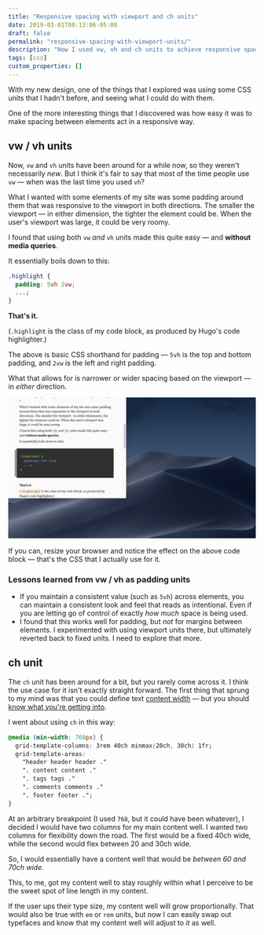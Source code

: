 ```yaml
---
title: "Responsive spacing with viewport and ch units"
date: 2019-03-01T08:13:06-05:00
draft: false
permalink: "responsive-spacing-with-viewport-units/"
description: "How I used vw, vh and ch units to achieve responsive spacing in my new design."
tags: [css]
custom_properties: []
---
```


With my new design, one of the things that I explored was using some CSS units that I hadn't before, and seeing what I could do with them.

One of the more interesting things that I discovered was how easy it was to make spacing between elements act in a responsive way.

## vw / vh units

Now, `vw` and `vh` units have been around for a while now, so they weren't necessarily _new_. But I think it's fair to say that most of the time people use `vw` — when was the last time you used `vh`?

What I wanted with some elements of my site was some padding around them that was responsive to the viewport in both directions. The smaller the viewport — in either dimension, the tighter the element could be. When the user's viewport was large, it could be very roomy.

I found that using both `vw` _and_ `vh` units made this quite easy — and **without media queries**.

It essentially boils down to this:

```css
.highlight {
  padding: 5vh 2vw;
  ...;
}
```

**That's it.**

(`.highlight` is the class of my code block, as produced by Hugo's code highlighter.)

The above is basic CSS shorthand for padding — `5vh` is the top and bottom padding, and `2vw` is the left and right padding.

What that allows for is narrower or wider spacing based on the viewport — in _either_ direction.

![A block of code which has padding that changes relative to the viewport](../images/responsive-spacing.gif)

If you can, resize your browser and notice the effect on the above code block — that's the CSS that I actually use for it.

### Lessons learned from vw / vh as padding units

- If you maintain a consistent value (such as `5vh`) across elements, you can maintain a consistent look and feel that reads as intentional. Even if you are letting go of control of exactly _how much_ space is being used.
- I found that this works well for padding, but _not_ for margins between elements. I experimented with using viewport units there, but ultimately reverted back to fixed units. I need to explore that more.

## ch unit

The `ch` unit has been around for a bit, but you rarely come across it. I think the use case for it isn't exactly straight forward. The first thing that sprung to my mind was that you could define text [content width](https://practicaltypography.com/line-length.html) — but you should [know what you're getting into](https://meyerweb.com/eric/thoughts/2018/06/28/what-is-the-css-ch-unit/).

I went about using `ch` in this way:

```css
@media (min-width: 768px) {
  grid-template-columns: 3rem 40ch minmax(20ch, 30ch) 1fr;
  grid-template-areas:
    "header header header ."
    ". content content ."
    ". tags tags ."
    ". comments comments ."
    ". footer footer .";
}
```

At an arbitrary breakpoint (I used `768`, but it could have been whatever), I decided I would have two columns for my main content well. I wanted two columns for flexibility down the road. The first would be a fixed 40ch wide, while the second would flex between 20 and 30ch wide.

So, I would essentially have a content well that would be _between 60 and 70ch wide._

This, to me, got my content well to stay roughly within what I perceive to be the sweet spot of line length in my content.

If the user ups their type size, my content well will grow proportionally. That would also be true with `em` or `rem` units, but now I can easily swap out typefaces and know that my content well will adjust to _it_ as well.
